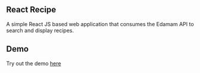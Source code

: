 ## React Recipe

A simple React JS based web application that consumes the Edamam API to search and display recipes.


## Demo

Try out the demo [here](https://dazzling-hermann-67c236.netlify.app/) 
